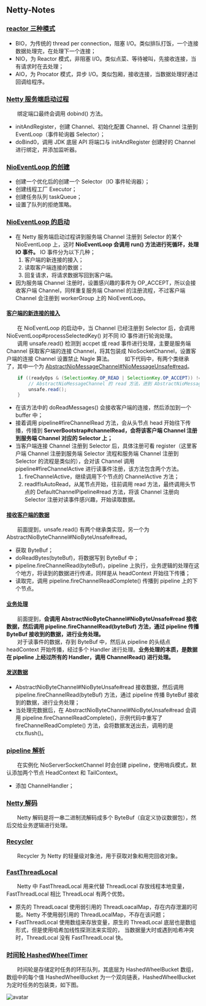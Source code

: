 ## Netty-Notes

### [reactor 三种模式](https://github.com/martin-1992/Netty-Notes/tree/master/reactor%20%E4%B8%89%E7%A7%8D%E6%A8%A1%E5%BC%8F)

- BIO，为传统的 thread per connection，阻塞 I/O。类似排队打饭，一个连接数据处理完，在处理下一个连接；
- NIO，为 Reactor 模式，非阻塞 I/O。类似点菜、等待被叫，先接收连接，当有请求时在去处理；
- AIO，为 Procator 模式，异步 I/O。类似包厢，接收连接，当数据处理好通过回调给程序。

### [Netty 服务端启动过程](https://github.com/martin-1992/Netty-Notes/tree/master/Netty%20%E6%9C%8D%E5%8A%A1%E7%AB%AF%E5%90%AF%E5%8A%A8%E8%BF%87%E7%A8%8B)
　　绑定端口最终会调用 dobind() 方法。

- initAndRegister，创建 Channel、初始化配置 Channel、将 Channel 注册到 EventLoop（事件轮询器 Selector）；
- doBind0，调用 JDK 底层 API 将端口与 initAndRegister 创建好的 Channel 进行绑定，并添加监听器。

### [NioEventLoop 的创建](https://github.com/martin-1992/Netty-Notes/tree/master/NioEventLoop/NioEventLoop%20%E7%9A%84%E5%88%9B%E5%BB%BA)

- 创建一个优化后的创建一个 Selector（IO 事件轮询器）；
- 创建线程工厂 Executor；
- 创建任务队列 taskQueue；
- 设置了队列的拒绝策略。

### [NioEventLoop 的启动](https://github.com/martin-1992/Netty-Notes/tree/master/NioEventLoop/NioEventLoop%20%E7%9A%84%E5%90%AF%E5%8A%A8)

- 在 Netty 服务端启动过程讲到服务端 Channel 注册到 Selector 的某个 NioEventLoop 上，这时 **NioEventLoop 会调用 run() 方法进行死循环，处理 IO 事件。** IO 事件分为以下几种；
    1. 客户端的新连接的接入；
    2. 读取客户端连接的数据；
    3. 回复请求，将请求数据写回到客户端。
- 因为服务端 Channel 注册时，设置感兴趣的事件为 OP_ACCEPT，所以会接收客户端 Channel，同样重复服务端 Channel 的注册流程，不过客户端 Channel 会注册到 workerGroup 上的 NioEventLoop。

#### [客户端的新连接的接入](https://github.com/martin-1992/Netty-Notes/tree/master/%E6%96%B0%E8%BF%9E%E6%8E%A5%E7%9A%84%E6%8E%A5%E5%85%A5)
　　在 NioEventLoop 的启动中，当 Channel 已经注册到 Selector 后，会调用 NioEventLoop#processSelectedKey() 对不同 IO 事件进行轮询处理。<br />
　　调用 unsafe.read() 检测到 accpet 或 read 事件进行处理，主要是服务端 Channel 获取客户端的连接 Channel，将其包装成 NioSocketChannel，设置客户端的连接 Channel 设置禁止 Nagle 算法。
　　如下代码中，有两个类继承了，其中一个为 [AbstractNioMessageChannel#NioMessageUnsafe#read](https://github.com/martin-1992/Netty-Notes/blob/master/%E6%96%B0%E8%BF%9E%E6%8E%A5%E7%9A%84%E6%8E%A5%E5%85%A5/%E6%A3%80%E6%B5%8B%E6%96%B0%E8%BF%9E%E6%8E%A5.md)。

```java
    if ((readyOps & (SelectionKey.OP_READ | SelectionKey.OP_ACCEPT)) != 0 || readyOps == 0) {
        // AbstractNioMessageChannel 的 read 方法，进到 AbstractNioMessageChannel
        unsafe.read();
    }
```
    
- 在该方法中的 doReadMessages() 会接收客户端的连接，然后添加到一个 buffer 中；
- 接着调用 pipeline#fireChannelRead 方法，会从头节点 head 开始往下传播，传播到 **ServerBootstrap#channelRead，会将该客户端 Channel 注册到服务端 Channel 对应的 Selector 上；**
- 当客户端连接 Channel 注册到 Selector 后，具体注册可看 register（这里客户端 Channel 注册到服务端 Selector 流程和服务端 Channel 注册到 Selector 的流程是类似的），会对该 Channel 调用 pipeline#fireChannelActive 进行读事件注册，该方法包含两个方法。
    1. fireChannelActive，继续调用下个节点的 ChannelActive 方法；
    2. readIfIsAutoRead，从尾节点开始，往前调用 read 方法，最终调用头节点的 DefaultChannelPipeline#read 方法，将该 Channel 注册向 Selector 注册对读事件感兴趣，开始读取数据。

#### [接收客户端的数据](https://github.com/martin-1992/Netty-Notes/tree/master/%E5%AE%A2%E6%88%B7%E7%AB%AF%E8%BF%9E%E6%8E%A5%20SocketChannel%20%E6%8E%A5%E6%94%B6%E6%95%B0%E6%8D%AE)
　　前面提到，unsafe.read() 有两个继承类实现，另一个为 AbstractNioByteChannel#NioByteUnsafe#read。

- 获取 ByteBuf；
- doReadBytes(byteBuf)，将数据写到 ByteBuf 中；
- pipeline.fireChannelRead(byteBuf)，pipeline 上执行，业务逻辑的处理在这个地方，将读到的数据进行传递，同样是从 headContext 开始往下传播；
- 读取完，调用 pipeline.fireChannelReadComplete() 传播到 pipeline 上的下个节点。

#### [业务处理](https://github.com/martin-1992/Netty-Notes/tree/master/%E5%AE%A2%E6%88%B7%E7%AB%AF%E8%BF%9E%E6%8E%A5%20SocketChannel%20%E4%B8%9A%E5%8A%A1%E5%A4%84%E7%90%86)
　　前面提到，**会调用 AbstractNioByteChannel#NioByteUnsafe#read 接收数据，然后调用 pipeline.fireChannelRead(byteBuf) 方法，通过 pipeline 传播 ByteBuf 接收到的数据，进行业务处理。** <br />
　　对于读事件的数据，存到 ByteBuf 中，然后从 pipeline 的头结点 headContext 开始传播，经过多个 Handler 进行处理。**业务处理的本质，是数据在 pipeline 上经过所有的 Handler，调用 ChannelRead() 进行处理。**

#### [发送数据](https://github.com/martin-1992/Netty-Notes/tree/master/Netty%20%E5%8F%91%E9%80%81%E6%95%B0%E6%8D%AE%E6%B5%81%E7%A8%8B)

- AbstractNioByteChannel#NioByteUnsafe#read 接收数据，然后调用 pipeline.fireChannelRead(byteBuf) 方法，通过 pipeline 传播 ByteBuf 接收到的数据，进行业务处理；
- 当处理完数据后，在 AbstractNioByteChannel#NioByteUnsafe#read 会调用 pipeline.fireChannelReadComplete()，示例代码中重写了 fireChannelReadComplete() 方法，会将数据发送出去，调用的是 ctx.flush()。

### [pipeline 解析](https://github.com/martin-1992/Netty-Notes/tree/master/pipeline%20%E8%A7%A3%E6%9E%90)
　　在实例化 NioServerSocketChannel 时会创建 pipeline，使用哨兵模式，默认添加两个节点 HeadContext 和 TailContext。

- 添加 ChannelHandler；

### [Netty 解码](https://github.com/martin-1992/Netty-Notes/tree/master/Netty%20%E8%A7%A3%E7%A0%81)
　　Netty 解码是将一串二进制流解码成多个 ByteBuf（自定义协议数据包），然后交给业务逻辑进行处理。

### [Recycler](https://github.com/martin-1992/Netty-Notes/tree/master/Recycler)
　　Recycler 为 Netty 的轻量级对象池，用于获取对象和用完回收对象。

### [FastThreadLocal](https://github.com/martin-1992/Netty-Notes/tree/master/FastThreadLocal)
　　Netty 中 FastThreadLocal 用来代替 ThreadLocal 存放线程本地变量，FastThreadLocal 相比 ThreadLocal 有两个优势。

- 原先的 ThreadLoacal 使用弱引用的 ThreadLoacalMap，存在内存泄漏的可能。Netty 不使用弱引用的 ThreadLocalMap，不存在该问题；
- FastThreadLocal 使用数组来存放变量，原生的 ThreadLocal 底层也是数组形式，但是使用哈希加线性探测法来实现的， 当数据量大时或遇到哈希冲突时，ThreadLocal 没有 FastThreadLocal 快。

### [时间轮 HashedWheelTimer](https://github.com/martin-1992/Netty-Notes/tree/master/%E6%97%B6%E9%97%B4%E8%BD%AE%20HashedWheelTimer)
　　时间轮是存储定时任务的环形队列，其底层为 HashedWheelBucket 数组，数组中的每个值 HashedWheelBucket 为一个双向链表，HashedWheelBucket 为定时任务的包装类，如下图。

![avatar](./时间轮%20HashedWheelTimer/photo_1.png)
